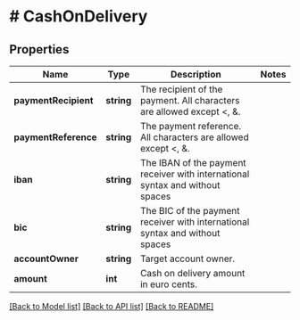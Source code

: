 # # CashOnDelivery

## Properties

Name | Type | Description | Notes
------------ | ------------- | ------------- | -------------
**paymentRecipient** | **string** | The recipient of the payment. All characters are allowed except &lt;, &amp;. |
**paymentReference** | **string** | The payment reference. All characters are allowed except &lt;, &amp;. |
**iban** | **string** | The IBAN of the payment receiver with international syntax and without spaces |
**bic** | **string** | The BIC of the payment receiver with international syntax and without spaces |
**accountOwner** | **string** | Target account owner. |
**amount** | **int** | Cash on delivery amount in euro cents. |

[[Back to Model list]](../../README.md#models) [[Back to API list]](../../README.md#endpoints) [[Back to README]](../../README.md)
